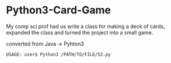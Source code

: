 # Python3-Card-Game
My comp sci prof had us write a class for making a deck of cards, expanded the class and turned the project into a small game.

converted from Java -> Pyhton3

```
USAGE: user$ Python3 /PATH/TO/FILE/52.py 
